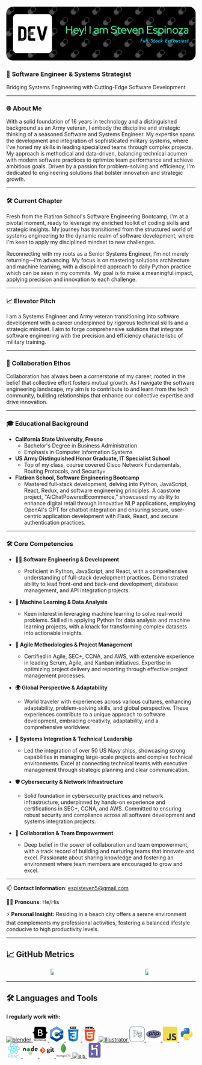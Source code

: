 ![HEADER](./github-header-image.png)

### 🚀 **Software Engineer & Systems Strategist** 
Bridging Systems Engineering with Cutting-Edge Software Development

---

### 🌐 **About Me**
With a solid foundation of 16 years in technology and a distinguished background as an Army veteran, I embody the discipline and strategic thinking of a seasoned Software and Systems Engineer. My expertise spans the development and integration of sophisticated military systems, where I've honed my skills in leading specialized teams through complex projects. My approach is methodical and data-driven, balancing technical acumen with modern software practices to optimize team performance and achieve ambitious goals. Driven by a passion for problem-solving and efficiency, I'm dedicated to engineering solutions that bolster innovation and strategic growth.

---

### 🛠️ **Current Chapter**
Fresh from the Flatiron School's Software Engineering Bootcamp, I'm at a pivotal moment, ready to leverage my enriched toolkit of coding skills and strategic insights. My journey has transitioned from the structured world of systems engineering to the dynamic realm of software development, where I'm keen to apply my disciplined mindset to new challenges.

Reconnecting with my roots as a Senior Systems Engineer, I'm not merely returning—I'm advancing. My focus is on mastering solutions architecture and machine learning, with a disciplined approach to daily Python practice which can be seen in my commits. My goal is to make a meaningful impact, applying precision and innovation to each challenge.

---

### 📈 **Elevator Pitch**
I am a Systems Engineer and Army veteran transitioning into software development with a career underpinned by rigorous technical skills and a strategic mindset. I aim to forge comprehensive solutions that integrate software engineering with the precision and efficiency characteristic of military training.

---

### 🤝 **Collaboration Ethos**
Collaboration has always been a cornerstone of my career, rooted in the belief that collective effort fosters mutual growth. As I navigate the software engineering landscape, my aim is to contribute to and learn from the tech community, building relationships that enhance our collective expertise and drive innovation.

---

### 🎓 **Educational Background**
  - **California State University, Fresno**
    - Bachelor's Degree in Business Administration
    - Emphasis in Computer Information Systems  
  - **US Army Distinguished Honor Graduate, IT Specialist School**
    - Top of my class, course covered Cisco Network Fundamentals, Routing Protocols, and Security+
  - **Flatiron School, Software Engineering Bootcamp**
    - Mastered full-stack development, delving into Python, JavaScript, React, Redux, and software engineering principles. A capstone project, "AiChatPoweredEcommerce," showcased my ability to enhance digital retail through innovative NLP applications, employing OpenAI's GPT for chatbot integration and ensuring secure, user-centric application development with Flask, React, and secure authentication practices.
      
---

### 🛠️ **Core Competencies**

- **👨‍💻 Software Engineering & Development**
  - Proficient in Python, JavaScript, and React, with a comprehensive understanding of full-stack development practices. Demonstrated ability to lead front-end and back-end development, database management, and API integration projects.

- **🤖 Machine Learning & Data Analysis**
  - Keen interest in leveraging machine learning to solve real-world problems. Skilled in applying Python for data analysis and machine learning projects, with a knack for transforming complex datasets into actionable insights.

- **🔧 Agile Methodologies & Project Management**
  - Certified in Agile, SEC+, CCNA, and AWS, with extensive experience in leading Scrum, Agile, and Kanban initiatives. Expertise in optimizing project delivery and reporting through effective project management processes.

- **🌍 Global Perspective & Adaptability**
  - World traveler with experiences across various cultures, enhancing adaptability, problem-solving skills, and global perspective. These experiences contribute to a unique approach to software development, embracing creativity, adaptability, and a comprehensive worldview.

- **🔗 Systems Integration & Technical Leadership**
  - Led the integration of over 50 US Navy ships, showcasing strong capabilities in managing large-scale projects and complex technical environments. Excel at connecting technical teams with executive management through strategic planning and clear communication.

- **🛡️ Cybersecurity & Network Infrastructure**
  - Solid foundation in cybersecurity practices and network infrastructure, underpinned by hands-on experience and certifications in SEC+, CCNA, and AWS. Committed to ensuring robust security and compliance across all software development and systems integration projects.

- **👥 Collaboration & Team Empowerment**
  - Deep belief in the power of collaboration and team empowerment, with a track record of building and nurturing teams that innovate and excel. Passionate about sharing knowledge and fostering an environment where team members are encouraged to grow and excel.

---

📫 **Contact Information**: espisteven5@gmail.com

👨🏽 **Pronouns**: He/His

<p style="font-size:14px">⚡ <strong>Personal Insight:</strong> Residing in a beach city offers a serene environment that complements my professional activities, fostering a balanced lifestyle conducive to high productivity levels.</p>

---
## 📈 **GitHub Metrics**  

<div style="display: flex; justify-content: space-around; width: 100%; flex-wrap: wrap;">

<a href="https://github.com/RedBeret/github-readme-stats">
  <img src="https://github-readme-stats.vercel.app/api?username=RedBeret&count_private=true&show_icons=true&theme=tokyonight" style="max-width: 48%;">
</a>
<a href="https://github.com/RedBeret/github-readme-stats">
  <img src="https://github-readme-stats.vercel.app/api/top-langs/?username=RedBeret&layout=compact&theme=tokyonight" style="max-width: 48%;">
</a>

</div>

---
## 🛠️ Languages and Tools  

<h4 align="left">I regularly work with:</h4>

<div align="left">

<a href="https://www.blender.org/" target="_blank"> <img src="https://download.blender.org/branding/community/blender_community_badge_white.svg" alt="blender" width="40" height="40"/> </a> 
<a href="https://getbootstrap.com" target="_blank"> <img src="https://raw.githubusercontent.com/devicons/devicon/master/icons/bootstrap/bootstrap-plain-wordmark.svg" alt="bootstrap" width="40" height="40"/> </a> 
<a href="https://www.w3schools.com/cpp/" target="_blank"> <img src="https://raw.githubusercontent.com/devicons/devicon/master/icons/cplusplus/cplusplus-original.svg" alt="cplusplus" width="40" height="40"/> </a> 
<a href="https://www.w3schools.com/css/" target="_blank"> <img src="https://raw.githubusercontent.com/devicons/devicon/master/icons/css3/css3-original-wordmark.svg" alt="css3" width="40" height="40"/> </a> 
<a href="https://www.w3.org/html/" target="_blank"> <img src="https://raw.githubusercontent.com/devicons/devicon/master/icons/html5/html5-original-wordmark.svg" alt="html5" width="40" height="40"/> </a> 
<a href="https://www.adobe.com/in/products/illustrator.html" target="_blank"> <img src="https://www.vectorlogo.zone/logos/adobe_illustrator/adobe_illustrator-icon.svg" alt="illustrator" width="40" height="40"/> </a> 
<a href="https://www.photoshop.com/en" target="_blank"> <img src="https://raw.githubusercontent.com/devicons/devicon/master/icons/photoshop/photoshop-line.svg" alt="photoshop" width="40" height="40"/> </a> 
<a href="https://www.php.net" target="_blank"> <img src="https://raw.githubusercontent.com/devicons/devicon/master/icons/php/php-original.svg" alt="php" width="40" height="40"/> </a>
<a href="https://www.javascript.com/" target="_blank"> <img src="https://raw.githubusercontent.com/devicons/devicon/master/icons/javascript/javascript-original.svg" alt="javascript" width="40" height="40"/> </a> 
<a href="https://www.python.org" target="_blank"> <img src="https://raw.githubusercontent.com/devicons/devicon/master/icons/python/python-original.svg" alt="python" width="40" height="40"/> </a>
<a href="https://reactjs.org/" target="_blank"> <img src="https://raw.githubusercontent.com/devicons/devicon/master/icons/react/react-original-wordmark.svg" alt="reactjs" width="40" height="40"/> </a> 
<a href="https://nodejs.org/" target="_blank"> <img src="https://raw.githubusercontent.com/devicons/devicon/master/icons/nodejs/nodejs-original-wordmark.svg" alt="nodejs" width="40" height="40"/> </a>
<a href="https://git-scm.com/" target="_blank"> <img src="https://raw.githubusercontent.com/devicons/devicon/master/icons/git/git-original-wordmark.svg" alt="git" width="40" height="40"/> </a>
<a href="https://www.mongodb.com/" target="_blank"> <img src="https://raw.githubusercontent.com/devicons/devicon/master/icons/mongodb/mongodb-original-wordmark.svg" alt="mongodb" width="40" height="40"/> </a>
<a href="https://ejs.co/" target="_blank"> <img src="https://cdn.icon-icons.com/icons2/2107/PNG/512/file_type_ejs_icon_130626.png" alt="ejs" width="40" height="40"/> </a> 
<a href="https://www.heroku.com/" target="_blank"> <img src="https://raw.githubusercontent.com/devicons/devicon/master/icons/heroku/heroku-plain.svg" alt="heroku" width="40" height="40"/> </a>

</div>
